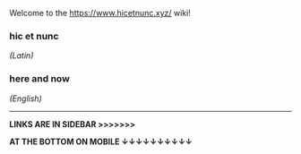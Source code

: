 Welcome to the https://www.hicetnunc.xyz/ wiki!

### **hic et nunc** 
_(Latin)_

### **here and now**
_(English)_


***

**LINKS ARE IN SIDEBAR >>>>>>>**

**AT THE BOTTOM ON MOBILE ↓↓↓↓↓↓↓↓↓↓**